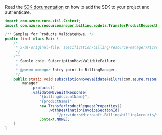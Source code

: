 Read the [SDK documentation](https://github.com/Azure/azure-sdk-for-java/blob/azure-resourcemanager-billing_1.0.0-beta.2/sdk/billing/azure-resourcemanager-billing/README.md) on how to add the SDK to your project and authenticate.

```java
import com.azure.core.util.Context;
import com.azure.resourcemanager.billing.models.TransferProductRequestProperties;

/** Samples for Products ValidateMove. */
public final class Main {
    /*
     * x-ms-original-file: specification/billing/resource-manager/Microsoft.Billing/stable/2020-05-01/examples/ValidateProductMoveFailure.json
     */
    /**
     * Sample code: SubscriptionMoveValidateFailure.
     *
     * @param manager Entry point to BillingManager.
     */
    public static void subscriptionMoveValidateFailure(com.azure.resourcemanager.billing.BillingManager manager) {
        manager
            .products()
            .validateMoveWithResponse(
                "{billingAccountName}",
                "{productName}",
                new TransferProductRequestProperties()
                    .withDestinationInvoiceSectionId(
                        "/providers/Microsoft.Billing/billingAccounts/{billingAccountName}/billingProfiles/{billingProfileName}/invoiceSections/{newInvoiceSectionName}"),
                Context.NONE);
    }
}
```
